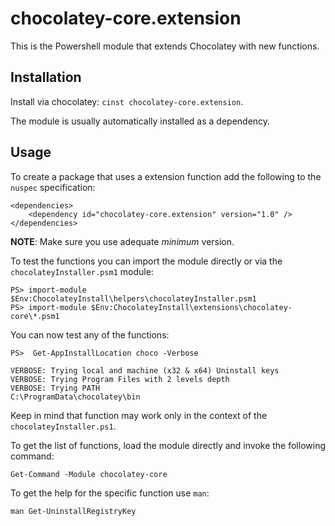 # chocolatey-core.extension


This is the Powershell module that extends Chocolatey with new functions.


## Installation

Install via chocolatey: `cinst chocolatey-core.extension`. 

The module is usually automatically installed as a dependency.


## Usage

To create a package that uses a extension function add the following to the `nuspec` specification:

    <dependencies>
        <dependency id="chocolatey-core.extension" version="1.0" />
    </dependencies>

**NOTE**: Make sure you use adequate _minimum_ version.

To test the functions you can import the module directly or via the `chocolateyInstaller.psm1` module:

    PS> import-module $Env:ChocolateyInstall\helpers\chocolateyInstaller.psm1
    PS> import-module $Env:ChocolateyInstall\extensions\chocolatey-core\*.psm1

You can now test any of the functions:

    PS>  Get-AppInstallLocation choco -Verbose

    VERBOSE: Trying local and machine (x32 & x64) Uninstall keys
    VERBOSE: Trying Program Files with 2 levels depth
    VERBOSE: Trying PATH
    C:\ProgramData\chocolatey\bin

Keep in mind that function may work only in the context of the `chocolateyInstaller.ps1`.

To get the list of functions, load the module directly and invoke the following command:

    Get-Command -Module chocolatey-core

To get the help for the specific function use `man`:

    man Get-UninstallRegistryKey



